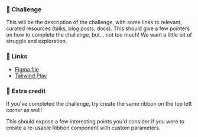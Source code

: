 ### 🎯 Challenge

This will be the description of the challenge, with some links to relevant, curated resources (talks, blog posts, docs).
This should give a few pointers on how to complete the challenge, but... not too much! We want a little bit of struggle and exploration.

### 🔗 Links

- [Figma file](https://www.figma.com/file/GyY3xq90qabr0DXDKSDtsO/Pro-Tailwind-Workshop---Advanced-Tailwind-CSS-Gymnastics?node-id=0%3A1)
- [Tailwind Play](https://play.tailwindcss.com/0ygqcwdSPc)

### 🍒 Extra credit

If you've completed the challenge, try create the same ribbon on the top left corner as well!

This should expose a few interesting points you'd consider if you were to create a re-usable Ribbon component with custom parameters.
